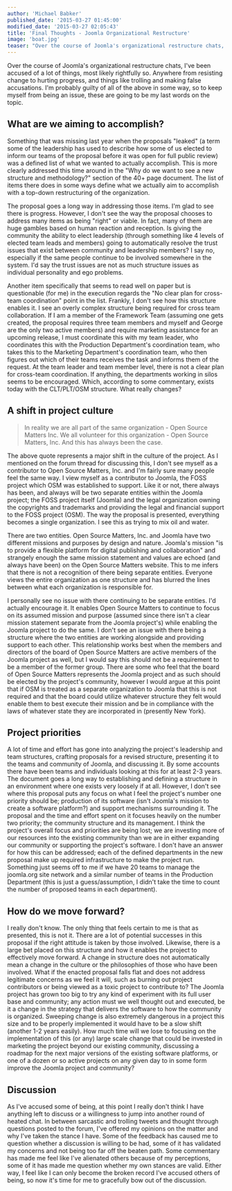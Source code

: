 ```yaml
---
author: 'Michael Babker'
published_date: '2015-03-27 01:45:00'
modified_date: '2015-03-27 02:05:43'
title: 'Final Thoughts - Joomla Organizational Restructure'
image: 'boat.jpg'
teaser: "Over the course of Joomla's organizational restructure chats, I've been accused of a lot of things, most likely rightfully so. Anywhere from resisting change to hurting progress, and things like trolling and making false accusations. I'm probably guilty of all of the above in some way, so to keep myself from being an issue, these are going to be my last words on the topic."
---
```


Over the course of Joomla's organizational restructure chats, I've been accused of a lot of things, most likely rightfully so. Anywhere from resisting change to hurting progress, and things like trolling and making false accusations. I'm probably guilty of all of the above in some way, so to keep myself from being an issue, these are going to be my last words on the topic.

## What are we aiming to accomplish?

Something that was missing last year when the proposals "leaked" (a term some of the leadership has used to describe how some of us elected to inform our teams of the proposal before it was open for full public review) was a defined list of what we wanted to actually accomplish. This is more clearly addressed this time around in the "Why do we want to see a new structure and methodology?" section of the 40+ page document. The list of items there does in some ways define what we actually aim to accomplish with a top-down restructuring of the organization.

The proposal goes a long way in addressing those items. I'm glad to see there is progress. However, I don't see the way the proposal chooses to address many items as being "right" or viable. In fact, many of them are huge gambles based on human reaction and reception. Is giving the community the ability to elect leadership (through something like 4 levels of elected team leads and members) going to automatically resolve the trust issues that exist between community and leadership members? I say no, especially if the same people continue to be involved somewhere in the system. I'd say the trust issues are not as much structure issues as individual personality and ego problems.

Another item specifically that seems to read well on paper but is questionable (for me) in the execution regards the "No clear plan for cross-team coordination" point in the list. Frankly, I don't see how this structure enables it. I see an overly complex structure being required for cross team collaboration. If I am a member of the Framework Team (assuming one gets created, the proposal requires three team members and myself and George are the only two active members) and require marketing assistance for an upcoming release, I must coordinate this with my team leader, who coordinates this with the Production Department's coordination team, who takes this to the Marketing Department's coordination team, who then figures out which of their teams receives the task and informs them of the request. At the team leader and team member level, there is not a clear plan for cross-team coordination. If anything, the departments working in silos seems to be encouraged. Which, according to some commentary, exists today with the CLT/PLT/OSM structure. What really changes?

## A shift in project culture

> In reality we are all part of the same organization - Open Source Matters Inc. We all volunteer for this organization - Open Source Matters, Inc. And this has always been the case.

The above quote represents a major shift in the culture of the project. As I mentioned on the forum thread for discussing this, I don't see myself as a contributor to Open Source Matters, Inc. and I'm fairly sure many people feel the same way. I view myself as a contributor to Joomla, the FOSS project which OSM was established to support. Like it or not, there always has been, and always will be two separate entities within the Joomla project; the FOSS project itself (Joomla) and the legal organization owning the copyrights and trademarks and providing the legal and financial support to the FOSS project (OSM). The way the proposal is presented, everything becomes a single organization. I see this as trying to mix oil and water.

There are two entities. Open Source Matters, Inc. and Joomla have two different missions and purposes by design and nature. Joomla's mission "is to provide a flexible platform for digital publishing and collaboration" and strangely enough the same mission statement and values are echoed (and always have been) on the Open Source Matters website. This to me infers that there is not a recognition of there being separate entities. Everyone views the entire organization as one structure and has blurred the lines between what each organization is responsible for.

I personally see no issue with there continuing to be separate entities. I'd actually encourage it. It enables Open Source Matters to continue to focus on its assumed mission and purpose (assumed since there isn't a clear mission statement separate from the Joomla project's) while enabling the Joomla project to do the same. I don't see an issue with there being a structure where the two entities are working alongside and providing support to each other. This relationship works best when the members and directors of the board of Open Source Matters are active members of the Joomla project as well, but I would say this should not be a requirement to be a member of the former group. There are some who feel that the board of Open Source Matters represents the Joomla project and as such should be elected by the project's community, however I would argue at this point that if OSM is treated as a separate organization to Joomla that this is not required and that the board could utilize whatever structure they felt would enable them to best execute their mission and be in compliance with the laws of whatever state they are incorporated in (presently New York).

## Project priorities

A lot of time and effort has gone into analyzing the project's leadership and team structures, crafting proposals for a revised structure, presenting it to the teams and community of Joomla, and discussing it. By some accounts there have been teams and individuals looking at this for at least 2-3 years. The document goes a long way to establishing and defining a structure in an environment where one exists very loosely if at all. However, I don't see where this proposal puts any focus on what I feel the project's number one priority should be; production of its software (isn't Joomla's mission to create a software platform?) and support mechanisms surrounding it. The proposal and the time and effort spent on it focuses heavily on the number two priority; the community structure and its management. I think the project's overall focus and priorities are being lost; we are investing more of our resources into the existing community than we are in either expanding our community or supporting the project's software. I don't have an answer for how this can be addressed; each of the defined departments in the new proposal make up required infrastructure to make the project run. Something just seems off to me if we have 20 teams to manage the joomla.org site network and a similar number of teams in the Production Department (this is just a guess/assumption, I didn't take the time to count the number of proposed teams in each department).

## How do we move forward?

I really don't know. The only thing that feels certain to me is that as presented, this is not it. There are a lot of potential successes in this proposal if the right attitude is taken by those involved. Likewise, there is a large bet placed on this structure and how it enables the project to effectively move forward. A change in structure does not automatically mean a change in the culture or the philosophies of those who have been involved. What if the enacted proposal falls flat and does not address legitimate concerns as we feel it will, such as burning out project contributors or being viewed as a toxic project to contribute to? The Joomla project has grown too big to try any kind of experiment with its full user base and community; any action must we well thought out and executed, be it a change in the strategy that delivers the software to how the community is organized. Sweeping change is also extremely dangerous in a project this size and to be properly implemented it would have to be a slow shift (another 1-2 years easily). How much time will we lose to focusing on the implementation of this (or any) large scale change that could be invested in marketing the project beyond our existing community, discussing a roadmap for the next major versions of the existing software platforms, or one of a dozen or so active projects on any given day to in some form improve the Joomla project and community?

## Discussion

As I've accused some of being, at this point I really don't think I have anything left to discuss or a willingness to jump into another round of heated chat. In between sarcastic and trolling tweets and thought through questions posted to the forum, I've offered my opinions on the matter and why I've taken the stance I have. Some of the feedback has caused me to question whether a discussion is willing to be had, some of it has validated my concerns and not being too far off the beaten path. Some commentary has made me feel like I've alienated others because of my perceptions, some of it has made me question whether my own stances are valid. Either way, I feel like I can only become the broken record I've accused others of being, so now it's time for me to gracefully bow out of the discussion.
